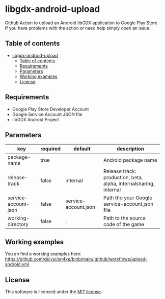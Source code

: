 # libgdx-android-upload
Github Action to upload an Android libGDX application to Google Play Store
If you have problems with the action or need help simply open an issue.

## Table of contents
- [libgdx-android-upload](#libgdx-android-upload)
  - [Table of contents](#table-of-contents)
  - [Requirements](#requirements)
  - [Parameters](#parameters)
  - [Working examples](#working-examples)
  - [License](#license)

## Requirements
 - Google Play Store Developer Account
 - Google Service Account JSON file
 - libGDX Android Project

## Parameters
| key | required | default | description |
| ----|----------|---------|-------------|
| package-name | true |   | Android package name |
| release-track | false | internal  | Release track: production, beta, alpha, internalsharing, internal |
| service-account-json | false | service-account.json | Path tho your Google service-account.json file  |
| working-directory | false | . | Path to the source code of the game |

## Working examples
You an find a working examples here:  
https://github.com/dulvui/sn4ke/blob/main/.github/workflows/upload-android.yml

## License
This software is licensed under the [MIT license](LICENSE).